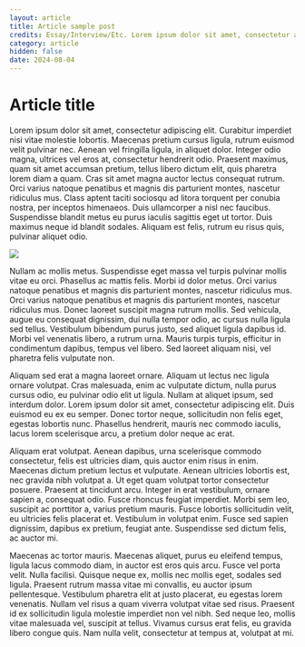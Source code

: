 ```yaml
---
layout: article
title: Article sample post
credits: Essay/Interview/Etc. Lorem ipsum dolor sit amet, consectetur adipiscing elit
category: article
hidden: false
date: 2024-08-04
---
```

# Article title

Lorem ipsum dolor sit amet, consectetur adipiscing elit. Curabitur imperdiet nisi vitae molestie lobortis. Maecenas pretium cursus ligula, rutrum euismod velit pulvinar nec. Aenean vel fringilla ligula, in aliquet dolor. Integer odio magna, ultrices vel eros at, consectetur hendrerit odio. Praesent maximus, quam sit amet accumsan pretium, tellus libero dictum elit, quis pharetra lorem diam a quam. Cras sit amet magna auctor lectus consequat rutrum. Orci varius natoque penatibus et magnis dis parturient montes, nascetur ridiculus mus. Class aptent taciti sociosqu ad litora torquent per conubia nostra, per inceptos himenaeos. Duis ullamcorper a nisl nec faucibus. Suspendisse blandit metus eu purus iaculis sagittis eget ut tortor. Duis maximus neque id blandit sodales. Aliquam est felis, rutrum eu risus quis, pulvinar aliquet odio.

![](https://placehold.co/1200x800)

Nullam ac mollis metus. Suspendisse eget massa vel turpis pulvinar mollis vitae eu orci. Phasellus ac mattis felis. Morbi id dolor metus. Orci varius natoque penatibus et magnis dis parturient montes, nascetur ridiculus mus. Orci varius natoque penatibus et magnis dis parturient montes, nascetur ridiculus mus. Donec laoreet suscipit magna rutrum mollis. Sed vehicula, augue eu consequat dignissim, dui nulla tempor odio, ac cursus nulla ligula sed tellus. Vestibulum bibendum purus justo, sed aliquet ligula dapibus id. Morbi vel venenatis libero, a rutrum urna. Mauris turpis turpis, efficitur in condimentum dapibus, tempus vel libero. Sed laoreet aliquam nisi, vel pharetra felis vulputate non.

Aliquam sed erat a magna laoreet ornare. Aliquam ut lectus nec ligula ornare volutpat. Cras malesuada, enim ac vulputate dictum, nulla purus cursus odio, eu pulvinar odio elit ut ligula. Nullam at aliquet ipsum, sed interdum dolor. Lorem ipsum dolor sit amet, consectetur adipiscing elit. Duis euismod eu ex eu semper. Donec tortor neque, sollicitudin non felis eget, egestas lobortis nunc. Phasellus hendrerit, mauris nec commodo iaculis, lacus lorem scelerisque arcu, a pretium dolor neque ac erat.

Aliquam erat volutpat. Aenean dapibus, urna scelerisque commodo consectetur, felis est ultricies diam, quis auctor enim risus in enim. Maecenas dictum pretium lectus et vulputate. Aenean ultricies lobortis est, nec gravida nibh volutpat a. Ut eget quam volutpat tortor consectetur posuere. Praesent at tincidunt arcu. Integer in erat vestibulum, ornare sapien a, consequat odio. Fusce rhoncus feugiat imperdiet. Morbi sem leo, suscipit ac porttitor a, varius pretium mauris. Fusce lobortis sollicitudin velit, eu ultricies felis placerat et. Vestibulum in volutpat enim. Fusce sed sapien dignissim, dapibus ex pretium, feugiat ante. Suspendisse sed dictum felis, ac auctor mi.

Maecenas ac tortor mauris. Maecenas aliquet, purus eu eleifend tempus, ligula lacus commodo diam, in auctor est eros quis arcu. Fusce vel porta velit. Nulla facilisi. Quisque neque ex, mollis nec mollis eget, sodales sed ligula. Praesent rutrum massa vitae mi convallis, eu auctor ipsum pellentesque. Vestibulum pharetra elit at justo placerat, eu egestas lorem venenatis. Nullam vel risus a quam viverra volutpat vitae sed risus. Praesent id ex sollicitudin ligula molestie imperdiet non vel nibh. Sed neque leo, mollis vitae malesuada vel, suscipit at tellus. Vivamus cursus erat felis, eu gravida libero congue quis. Nam nulla velit, consectetur at tempus at, volutpat at mi.